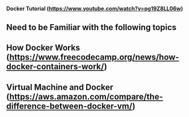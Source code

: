 #### Docker Tutorial (https://www.youtube.com/watch?v=pg19Z8LL06w)
## Need to be Familiar with the following topics

## How Docker Works (https://www.freecodecamp.org/news/how-docker-containers-work/)

## Virtual Machine and Docker (https://aws.amazon.com/compare/the-difference-between-docker-vm/)